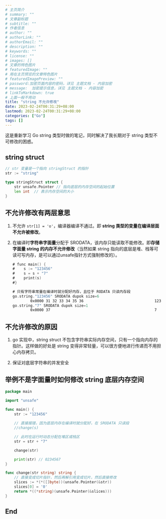 ```yaml
---
# 主页简介
# summary: ""
# 文章副标题
# subtitle: ""
# 作者信息
# author: ""
# authorLink: ""
# authorEmail: ""
# description: ""
# keywords: ""
# license: ""
# images: []
# 文章的特色图片
# featuredImage: ""
# 用在主页预览的文章特色图片
# featuredImagePreview: ""
# password:加密页面内容的密码，详见 主题文档 - 内容加密
# message:  加密提示信息，详见 主题文档 - 内容加密
# linkToMarkdown: true
# 上面一般不用动
title: "string 不允许修改"
date: 2023-02-24T00:31:29+08:00
lastmod: 2023-02-24T00:31:29+08:00
categories: ["Go"]
tags: []
---
```


这是重新学习 Go string 类型时做的笔记，同时解决了我长期对于 string 类型不可修改的困惑。

## string struct

```go
// str 变量是一个指向 stringStruct 的指针
str := "string"

type stringStruct struct {
	str unsafe.Pointer // 指向底层的内存空间的起始位置
	len int  // 表示内存空间的大小
}
```

## 不允许修改有两层意思  

1. 不允许 `str[1] = 'o'`，编译器编译不通过。即 **string 类型的变量在编译层面不允许被修改**。  

2. 在编译时**字符串字面量**分配于 SRODATA，该内存只能读取不能修改。即**存储字面量 string 的内存不允许修改**（当然如果 string 指向的底层是堆、栈等可读可写内存，是可以通过unsafe指针方式强制修改的）。  
   ```asm
   # func main() {
   #	s := "123456"
   #	s = s + "7"
   #	print(s)
   #}
   
   # 只有字符串常量在编译时就分配好内存，且位于 RODATA 只读内存段
   go.string."123456" SRODATA dupok size=6
           0x0000 31 32 33 34 35 36                                123456
   go.string."7" SRODATA dupok size=1
           0x0000 37                                               7
   ```

## 不允许修改的原因 

1. go 实现中，string struct 不包含字符串实际内存空间，只有一个指向内存的指针。这样做的好处是 string 变得非常轻量，可以很方便地进行传递而不用担心内存拷贝。  
  
2. 保证对底层字符串的并发安全 

## 举例不是字面量时如何修改 string 底层内存空间  

```go
package main

import "unsafe"

func main() {
	str := "123456"
	
	// 直接报错，因为底层内存在编译时就分配好，在 SRODATA 只读段
	//change(s)

	// 此时在运行时动态分配在堆区或栈区
	str = str + "7" 

	change(str)

	print(str) // 0234567
}

func change(str string) string {
	// 直接变成切片指针，然后再解引用变成切片，然后直接修改
	slices := *(*([]byte))(unsafe.Pointer(&str))
	slices[0] = '0'
	return *((*string)(unsafe.Pointer(&slices)))
}
```

## End

